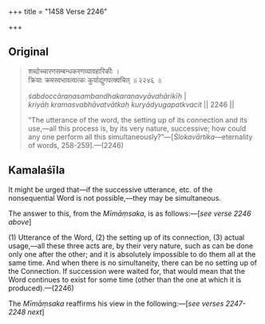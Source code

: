 +++
title = "1458 Verse 2246"

+++
## Original 
>
> शब्दोच्चारणसम्बन्धकरणव्यावहारिकीः ।  
> क्रियाः क्रमस्वभावत्वात्कः कुर्याद्युगपत्क्वचित् ॥ २२४६ ॥ 
>
> *śabdoccāraṇasambandhakaraṇavyāvahārikīḥ* \|  
> *kriyāḥ kramasvabhāvatvātkaḥ kuryādyugapatkvacit* \|\| 2246 \|\| 
>
> “The utterance of the word, the setting up of its connection and its use,—all this process is, by its very nature, successive; how could any one perform all this simultaneously?”—[*Ślokavārtika*—eternality of words, 258-259].—(2246)



## Kamalaśīla

It might be urged that—if the successive utterance, etc. of the nonsequential Word is not possible,—they may be simultaneous.

The answer to this, from the *Mīmāṃsaka*, is as follows:—[*see verse 2246 above*]

\(1\) Utterance of the Word, (2) the setting up of its connection, (3) actual usage,—all these three acts are, by their very nature, such as can be done only one after the other; and it is absolutely impossible to do them all at the same time. And when there is no simultaneity, there can be no setting up of the Connection. If succession were waited for, that would mean that the Word continues to exist for some time (other than the one at which it is produced).—(2246)

The *Mīmāṃsaka* reaffirms his view in the following:—[*see verses 2247-2248 next*]


